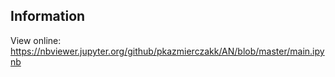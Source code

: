 ## Information
View online: https://nbviewer.jupyter.org/github/pkazmierczakk/AN/blob/master/main.ipynb

